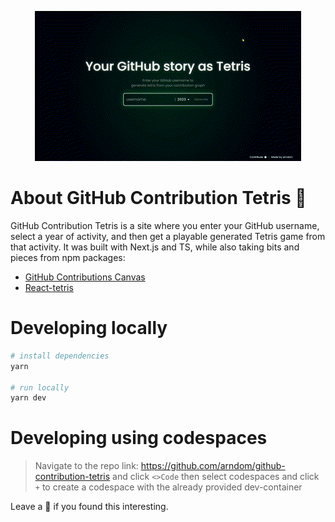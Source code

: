 <p align="center">
  <img src="gh-tetris.gif" alt="demo" />
</p>

# About GitHub Contribution Tetris 🌟
GitHub Contribution Tetris is a site where you enter your GitHub username, select a year of activity, and then get a playable generated Tetris game from that activity. It was built with Next.js and TS, while also taking bits and pieces from npm packages:

- [GitHub Contributions Canvas](https://github.com/sallar/github-contributions-canvas)
- [React-tetris](https://github.com/brandly/react-tetris)

# Developing locally

```bash
# install dependencies
yarn

# run locally
yarn dev
```

# Developing using codespaces
> Navigate to the repo link: https://github.com/arndom/github-contribution-tetris and click `<>Code` then select codespaces and click `+` to create a codespace with the already provided dev-container

Leave a 🌟 if you found this interesting.

